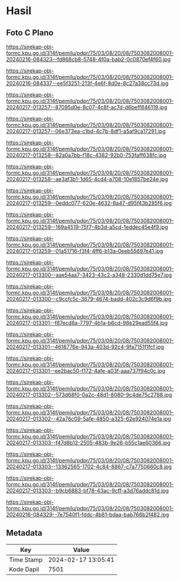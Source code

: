 # Hasil

## Foto C Plano

https://sirekap-obj-formc.kpu.go.id/314f/pemilu/pdpr/75/03/08/20/08/7503082008001-20240216-084323--fd868cb8-5748-4f0a-bab2-0c0870ef4f60.jpg

https://sirekap-obj-formc.kpu.go.id/314f/pemilu/pdpr/75/03/08/20/08/7503082008001-20240216-084337--ee5f3251-213f-4e6f-8d0e-8c27a38cc73d.jpg

https://sirekap-obj-formc.kpu.go.id/314f/pemilu/pdpr/75/03/08/20/08/7503082008001-20240217-013257--87095d0e-8c07-4c8f-ac7d-d6beff846119.jpg

https://sirekap-obj-formc.kpu.go.id/314f/pemilu/pdpr/75/03/08/20/08/7503082008001-20240217-013257--06e373ea-c1bd-4c7b-8df1-a5af9ca17291.jpg

https://sirekap-obj-formc.kpu.go.id/314f/pemilu/pdpr/75/03/08/20/08/7503082008001-20240217-013258--82a0a7bb-f18c-4382-92b0-753faff638fc.jpg

https://sirekap-obj-formc.kpu.go.id/314f/pemilu/pdpr/75/03/08/20/08/7503082008001-20240217-013258--ae3af3b1-1d65-4cd4-a708-10e1857be24e.jpg

https://sirekap-obj-formc.kpu.go.id/314f/pemilu/pdpr/75/03/08/20/08/7503082008001-20240217-013259--0eddc077-620e-4632-8a47-d95f43b285f6.jpg

https://sirekap-obj-formc.kpu.go.id/314f/pemilu/pdpr/75/03/08/20/08/7503082008001-20240217-013259--169a4519-75f7-4b3d-a5cd-1eddec45e4f9.jpg

https://sirekap-obj-formc.kpu.go.id/314f/pemilu/pdpr/75/03/08/20/08/7503082008001-20240217-013259--01a51716-f3f4-4ff6-b13a-0eeb55697e41.jpg

https://sirekap-obj-formc.kpu.go.id/314f/pemilu/pdpr/75/03/08/20/08/7503082008001-20240217-013300--aae54aa7-3423-43c2-a348-2330d1dd75e7.jpg

https://sirekap-obj-formc.kpu.go.id/314f/pemilu/pdpr/75/03/08/20/08/7503082008001-20240217-013300--c9ccfc5c-3679-4674-badd-402c3c9d6f9b.jpg

https://sirekap-obj-formc.kpu.go.id/314f/pemilu/pdpr/75/03/08/20/08/7503082008001-20240217-013301--f87ecd8a-7797-4b1a-b6cd-98e29ead55f4.jpg

https://sirekap-obj-formc.kpu.go.id/314f/pemilu/pdpr/75/03/08/20/08/7503082008001-20240217-013301--4618776e-943a-403d-92c4-9fa7151f1fcf.jpg

https://sirekap-obj-formc.kpu.go.id/314f/pemilu/pdpr/75/03/08/20/08/7503082008001-20240217-013301--ee2bac50-f172-4afe-a03f-aaa737f94c0c.jpg

https://sirekap-obj-formc.kpu.go.id/314f/pemilu/pdpr/75/03/08/20/08/7503082008001-20240217-013302--573d68f0-0a2c-48d1-8080-9c4de75c2788.jpg

https://sirekap-obj-formc.kpu.go.id/314f/pemilu/pdpr/75/03/08/20/08/7503082008001-20240217-013302--42a76c09-5afe-4850-a325-62e924074e1a.jpg

https://sirekap-obj-formc.kpu.go.id/314f/pemilu/pdpr/75/03/08/20/08/7503082008001-20240217-013303--f47d8b12-2505-483b-9e26-b55c1ae60366.jpg

https://sirekap-obj-formc.kpu.go.id/314f/pemilu/pdpr/75/03/08/20/08/7503082008001-20240217-013303--13362565-1702-4c84-8867-c7a7750660c8.jpg

https://sirekap-obj-formc.kpu.go.id/314f/pemilu/pdpr/75/03/08/20/08/7503082008001-20240217-013303--b9cb6883-bf78-43ac-9cff-a3d76addc81d.jpg

https://sirekap-obj-formc.kpu.go.id/314f/pemilu/pdpr/75/03/08/20/08/7503082008001-20240216-084329--7e7540f1-fddc-4b81-bdaa-bab766b2f482.jpg


## Metadata

| Key        | Value               |
| ---------- | ------------------- |
| Time Stamp | 2024-02-17 13:05:41 |
| Kode Dapil | 7501                |



